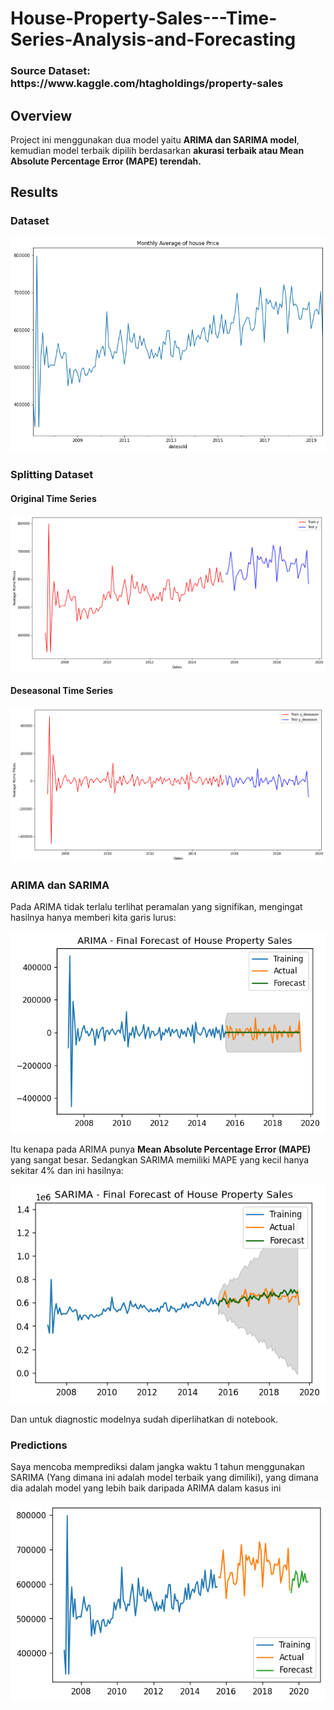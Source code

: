 # House-Property-Sales---Time-Series-Analysis-and-Forecasting

<h3>Source Dataset: https://www.kaggle.com/htagholdings/property-sales </h3>

## Overview

Project ini menggunakan dua model yaitu <b>ARIMA dan SARIMA model</b>, kemudian model terbaik dipilih berdasarkan <b>akurasi terbaik atau Mean Absolute Percentage Error (MAPE) terendah.</b>

## Results

### Dataset

![GitHub Logo](/images/1.png)

### Splitting Dataset 

#### Original Time Series

![GitHub Logo](/images/2.png)

#### Deseasonal Time Series

![GitHub Logo](/images/3.png)

### ARIMA dan SARIMA 

Pada ARIMA tidak terlalu terlihat peramalan yang signifikan, mengingat hasilnya hanya memberi kita garis lurus:

![GitHub Logo](/images/4.png)

Itu kenapa pada ARIMA punya <b>Mean Absolute Percentage Error (MAPE)</b> yang sangat besar. Sedangkan SARIMA memiliki MAPE yang kecil hanya sekitar 4% dan ini hasilnya:

![GitHub Logo](/images/6.png)

Dan untuk diagnostic modelnya sudah diperlihatkan di notebook. 

### Predictions

Saya mencoba memprediksi dalam jangka waktu 1 tahun menggunakan SARIMA (Yang dimana ini adalah model terbaik yang dimiliki), yang dimana dia adalah model yang lebih baik daripada ARIMA dalam kasus ini

![GitHub Logo](/images/pred.png)





